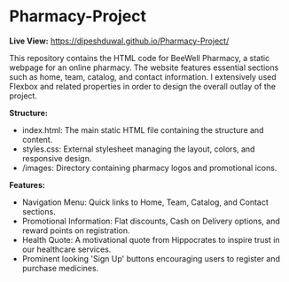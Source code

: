 # Pharmacy-Project
**Live View:** https://dipeshduwal.github.io/Pharmacy-Project/

This repository contains the HTML code for BeeWell Pharmacy, a static webpage for an online pharmacy. The website features essential sections such as home, team, catalog, and contact information. I extensively used Flexbox and related properties in order to design the overall outlay of the project.

**Structure:** <br>
* index.html: The main static HTML file containing the structure and content. <br>
* styles.css: External stylesheet managing the layout, colors, and responsive design. <br>
* /images: Directory containing pharmacy logos and promotional icons.

**Features:** <br>
* Navigation Menu: Quick links to Home, Team, Catalog, and Contact sections. <br>
* Promotional Information: Flat discounts, Cash on Delivery options, and reward points on registration. <br>
* Health Quote: A motivational quote from Hippocrates to inspire trust in our healthcare services. <br>
* Prominent looking 'Sign Up' buttons encouraging users to register and purchase medicines. 

